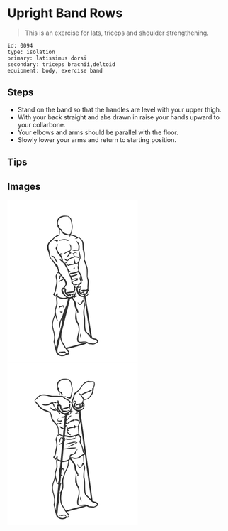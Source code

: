# Upright Band Rows
> This is an exercise for lats, triceps and shoulder strengthening.

``` 
id: 0094 
type: isolation 
primary: latissimus dorsi 
secondary: triceps brachii,deltoid 
equipment: body, exercise band 
``` 

## Steps

 - Stand on the band so that the handles are level with your upper thigh.
 - With your back straight and abs drawn in raise your hands upward to your collarbone.
 - Your elbows and arms should be parallel with the floor.
 - Slowly lower your arms and return to starting position.

## Tips


## Images

<svg width="221pt" height="275pt" viewBox="0 0 221 275" xmlns="http://www.w3.org/2000/svg"><g fill="#FFF"><path d="M0 0h221v275H0V0m85.87 31.89c-3.27 4.37-1.29 9.94-.86 14.85l2.78 3.17c-.11 3.18-.27 6.35-.63 9.51-6.13.71-9.34 6.51-14.16 9.56-4.94 3.98-7.74 11.54-4.47 17.4 2.16 3.82 1.43 8.55 3.69 12.33 1.76 2.95 4.55 5.13 6.22 8.15 2.23 3.12 3.67 6.77 6.27 9.63.4 1.62.8 3.24 1.22 4.86-1.37 2.15-2.98 4.18-4.04 6.51-.79 3.05.87 6.02 1.06 9.06.55 5.34-2.11 10.28-2.22 15.59.04 2.96-1.85 5.3-3.44 7.6 1.69 1.44 3.15 5.31 5.76 3.1-1.35 5.52 1.27 11.34-.98 16.69-1.87 4.84-1.76 10.09-2.44 15.16-1.61 4.87-3.52 9.71-4.2 14.82-.33 7.59 3.73 14.56 3.71 22.12-.05 2.77-.23 5.56-.98 8.25.43 1.45.95 2.88 1.26 4.37.17 5.06 2.2 9.81 3.54 14.63 3.48 5.46 12.23 6.85 17.31 2.9 1.16-.15 2.29-.4 3.4-.73 1.36-1.2.79-3.13.85-4.7-1.24-1.35-2.23-2.89-2.78-4.65 6.39-1.39 12.66-3.28 18.98-4.93 4.46-1.3 9.11-2.06 13.31-4.13-1.1-.68-2.31-1.09-3.55-1.39-10.37 3.2-20.9 5.9-31.44 8.5-1.94-3.78-4.28-7.33-6.31-11.04-3.55-8.54-.01-17.55 2.07-25.96 3.62-15.3 7.82-30.47 11.37-45.79.66-.2 1.97-.58 2.63-.77 1.34 2.2 2.96 4.25 4.07 6.6 1 2.72.33 5.81 1.55 8.48 1.64 3.51 3.05 7.13 5.01 10.49 2.25-3.45-.75-6.65-1.91-9.85-1.32-2.9-.44-6.33-1.92-9.18-1.38-2.54-3.01-4.94-4.64-7.33.61-.58 1.21-1.15 1.81-1.73-.05.65-.14 1.94-.18 2.59.65-.56 1.96-1.68 2.61-2.24.53-.06 1.59-.18 2.11-.23.07-.47.21-1.4.27-1.87-.74.27-2.23.8-2.97 1.06.79-2.28 1.32-4.69.78-7.08-1.2 2.16-1.65 4.96-3.88 6.38-3.04 2.53-7.57 2.72-10.95.77-3.8-2.65-5.79-7.08-6.86-11.45 1.21-.01 3.71-1.49 3.12.84-.59 4.58 2.37 9.8 7.36 10.04.09-.38.26-1.14.34-1.52.61 1.24 1.69 1.79 3.07 1.8-.08-.76-.25-2.28-.33-3.04 1.26.79 2.55 1.56 4.02 1.88 1.8-3.27 2.93-6.83 3.88-10.41l-1.71-.24c.76-1.04 1.56-2.05 2.36-3.06-.92-1.2-1.81-2.41-2.7-3.61 1.73-.17 3.56-.13 5.17-.9l.66-.38c1.59-.66.75 1.83.73 2.59-4.56 2.41-2.7 7.95-1.31 11.77 1.37 4.24 5.66 7.72 10.27 6.55.11 1.8.23 3.61.34 5.42-.49-.02-1.48-.07-1.97-.09-.68 2.39-1.3 4.91-2.99 6.83-2.14-.38-3.57-2.15-5.25-3.37 1.04 1.7 1.57 4.8 4.09 4.67 3-.31 3.94-3.56 5.39-5.68.84 1.89 2.12 3.77 1.79 5.95-1.14 6.6-2.34 13.47-.79 20.1 1.63 8.32-.9 17.08 2.42 25.14 3.39 3.36 7.09 6.53 9.31 10.86 2.88 1.45 5.85 2.77 9.09 3.11.72.96 1.43 1.92 2.14 2.89-1.74.91-3.38 2.02-5.18 2.81-2.64.17-5.26-.47-7.91-.37-2.82-1.46-5.74-3.24-9.07-2.8-3.18-.19-7.08 1.45-9.68-1-.61-3.54.11-7.21.72-10.72 1.44-4.93 1.19-10.14.7-15.19-.32-3.58-3.39-6.2-3.7-9.79-.55-4.21-1.61-8.49-.64-12.73-.45-.81-.91-1.62-1.38-2.41-.77 4.44-1.39 8.96-1.19 13.48 1.27 5.14 5.35 9.25 5.59 14.73 1.63 7.93-4.04 15.42-1.93 23.31 4.61 4.95 11.85-.71 16.78 3.22 2.79 2.25 6.52 1.49 9.8 2.22 3.47-.94 7.47-2.15 9.18-5.65-1.16-1.38-2.21-2.88-3.62-4.02-2.37-.69-5.14-.57-6.98-2.49-.68-1.8-.97-3.71-1.34-5.58-3.47-20.83-6.18-41.8-9.86-62.59 1.88-1.45 4.14-2.75 4.87-5.17 1.1-2.31 2.38-5.66-.33-7.38.16-3.89.25-8 .93-11.93.49-3.56-1.6-6.71-2.25-10.09.25-5.93 1.02-12.06-.92-17.8-1.35-3.6-1.67-7.66-4.27-10.68.41-5.39 1.34-11.08-.65-16.27-1.5-3.59-.03-7.55-.87-11.29-.53-5.61-5.46-9.7-10.63-11.1-3.24-2.18-6.9-3.14-10.78-3.36.97-2.47 1.18-5.12 1.49-7.72 3.01-5.67.27-11.89-.63-17.69-.39-3.1-3.12-5.37-5.91-6.38-5.72-.93-12.88-.97-16.67 4.21m39.71 202.52c-.59-2.86-1.08-5.72-1.36-8.62-1.8 2.85-1.12 6.4 1.36 8.62z"/><path d="M89.49 31.34c3.61-2.96 8.43-2.92 12.84-2.78 1.55 1.45 3.3 2.76 4.4 4.61 2.54 7.85 3.28 16.49 0 24.26-.96.46-1.92.93-2.88 1.41-2.68-.82-5.38-1.66-7.94-2.82-2.28-1.14-3.11-3.72-4.06-5.89-1.66-1-3.37-1.95-4.79-3.28-.36-1.7.62-3.31.98-4.93l-2.49.68c-.37-4.04.2-8.87 3.94-11.26z"/><path d="M88.5 49.81c2.35 2.02 3.49 4.96 5.41 7.32 3.16 2.41 7.24 3.47 11.2 3.26l.32 3.28c.48-1.01.96-2.02 1.41-3.05 3.51.53 6.98 1.17 9.88 3.37-.92 1-1.88 1.96-2.87 2.88 1.89-1.63 5.6.02 6.17-3.04 2.29 1.92 4.65 3.88 6.25 6.44 1.44 4.61.77 9.54 1.37 14.27 1.96 5.57 1.64 11.56 1.66 17.37 1.63 4.36 2.78 8.89 4.49 13.23 1.46 6.57-.18 13.47 1.61 20.01 1.35 4.26-.15 8.66.16 13 .44 1.83-1.08 3.09-1.93 4.5-3.57-.51-8.13-.98-10.42 2.48 2.44-.11 4.83-.62 7.25-.92-1.31.82-2.76 1.37-4.2 1.92-.4.52-1.2 1.57-1.6 2.1-.8-1.42-1.52-2.88-2.17-4.37 1.52-1.67 2.3-3.76 2.75-5.95l-2.52-1.95c.35 1.28.75 2.56 1.14 3.84-.59.19-1.77.58-2.36.77-1.4 3.3-.46 7.43 2.62 9.43 2.16.84 5.19.22 6.23 2.85-7.55 1.09-11.73-7.7-11.29-14.1 1.81.83 3.59 1.18 4.01-1.39-.72.07-2.17.2-2.9.27 1-2.78 3.22-4.66 5.51-6.38.81-3.63-2.77-7.16-1.23-10.87.84 2.38.55 5.15 1.81 7.36 2.28-.46.11-4.01.25-5.64-.23-5.33-4.83-9-5.33-14.26-.17-3.31.55-6.6.32-9.92-.33-3.88 2.68-7.11 2.48-10.96-.48-3.28-1.32-6.5-1.93-9.76-.22 0-.66-.01-.88-.01-.91 2.98.94 5.89 1.09 8.87.82 4.3-1.96 8-4.1 11.44-.7-.12-2.09-.35-2.79-.47-.29-2.19-1.02-4.26-1.81-6.31-.05 2.88-.1 5.99-2.17 8.25-2.72-.43-5.58-.52-7.87 1.29-1.13-.46-2.26-.92-3.39-1.36 1.01 1.3 2.25 3.69 4.3 2.7 3.11-1.75 7.18-.46 9.74-3.38 1.01.4 2.02.82 3.03 1.24.55-.59 1.66-1.77 2.22-2.36.07 1.38.23 4.15.31 5.53-.46.11-1.38.33-1.84.43.4.05 1.2.14 1.6.18-1.45 2.38.75 4.4.63 6.69-3.98 2.78-8.97 2.99-13.55 4.06-.51.51-1.02 1.01-1.53 1.52-.3-1.29-.63-2.58-.97-3.85 1.24.37 2.5.71 3.77 1.01-1.62-1.85-3.93-3.14-5.01-5.44-1.62-3.3-2.83-6.85-5.13-9.79 2 .6 2.6-.85 3.12-2.27-1.14.51-2.26 1.05-3.37 1.62-1.09-1.09-2.19-2.16-3.32-3.21-.83-3.47-.97-7.42-3.82-9.99 2.83-1.06 6.01-1.22 8.57-2.94 1.57-.95 3.18-2.25 5.14-1.84.4.36 1.2 1.1 1.6 1.47-2.04 2.51-4.14 4.98-6.11 7.55 1.53-.87 3.02-1.81 4.52-2.73 1.02-2.08 2.4-4 4.49-5.11-1.04-.54-2.76-1.04-2.47-2.59 2.63-2.07 1.74-5.42 1.86-8.31.15-1.87-1.16-3.33-2.59-4.31.82 3.75 3.03 7.43.78 11.13-4.21 1.01-7.92 3.11-11.19 5.92-1.83-.15-3.56-.64-5.18-1.47.22.72.65 2.15.87 2.87-3.1-2.64-5.66-6.12-6.45-10.17.03-2.85.9-5.61 1.18-8.43-2.18 1.99-1.66 5.5-3.9 7.38 2.06 3.8 2.77 8.37 5.98 11.48 2.53 2.35 4.06 5.43 4.97 8.72-1.55-.63-3.13-1.2-4.76-1.57 3.01 3.22 7.07 5.45 9.28 9.4 2.13 3.97 4.87 7.69 5.97 12.12 1.23 4.94 4.74 9.19 4.96 14.37 3.03-1.06 6.3-2.53 9.54-1.43-2.28 1.32-5.75 1.36-6.86 4.18 3.03-.88 5.95-2.1 8.88-3.28-.05-1.07-.09-2.13-.11-3.19-3.24.05-6.44.59-9.57 1.4-.55-1.36-1.14-2.7-1.74-4.03 3.28-.39 6.44-1.34 9.57-2.37.72-.92 1.46-1.82 2.22-2.7-3.84 1.9-8.13 2.46-12.23 3.56-.51-.5-1.53-1.5-2.03-2.01 4.81-1.23 9.76-2.06 14.42-3.85 1.17 1.77 2.45 3.48 3.53 5.32-.09 2.01-.88 3.94-1.38 5.89.87 1.8 1.66 3.64 2.34 5.52-.99.76-1.97 1.54-2.93 2.33-2.86.3-5.75.68-8.44 1.79-1.72-2.29-3.24-4.78-3.15-7.78-.89 1.56-2.2 3.37-1.2 5.23.66 1.39 2.38 1.74 3.14 3.04.69 2.18 1.09 4.43 1.65 6.64-.62 1.38-1.21 2.77-1.81 4.17-4.21.58-8.49.79-12.59 2.02.05-2.11.21-4.21.43-6.31-.65-.42-1.94-1.25-2.59-1.66 1.38-2.35 3.03-4.55 4.25-6.98-1.37-3.97-2.96-8.15-6.15-11.03-2.48-2.92-5.07-5.83-6.89-9.23-1.22-3.33-1.76-6.85-2.69-10.27-4.22-2.78-6.11-7.71-10.04-10.78-4.2-4.16-3.15-10.6-4.81-15.83-1.41-4.35-1.45-9.8 2.16-13.13 2.6-2.08 4.91-4.47 7.2-6.88 2.1-2.26 5.25-2.91 7.78-4.52 1.45-3.29.96-7.07.77-10.55m-.95 18.16l-.16 1.52c4.44-.77 9.08-2.38 13.46-.31 1.78.97 3.48-.14 4.7-1.44-1.91.21-3.82.1-5.63-.56-4.11-1.26-8.29.25-12.37.79m-9.18 1.2c2.5-.29 4.47.77 5.9 2.75.56-1.12 1.16-2.24 1.55-3.43-2.49-1.26-5.2-.81-7.45.68m38.4.21c.85 2.32 2.29 4.35 3.2 6.63.72 3.03.65 6.28-.61 9.16-3.56-.07-7.15.41-10.66-.38 1.45.74 2.86 1.57 4.41 2.09 2.35-.39 4.68-.86 7.08-.69 2.23-.51 1.92-3.4 2.11-5.18.6-4.54-1.98-8.99-5.53-11.63m-6.79 21.39c1.88 1.38 2.7 3.48 2.28 5.78-3.12.38-5.68 2.22-8.53 3.35-.72.86-1.43 1.72-2.14 2.59-1.82-.87-3.51-1.96-5.21-3.02.25 3.04 3.12 3.82 5.58 4.38 1.3-1.51 2.83-2.8 4.86-3.18.34-.36 1.03-1.08 1.38-1.43 1.82-.37 3.6-.96 5.2-1.94 2.74.15 5.46.59 8.09 1.42-1.23-3.17-4.84-2.82-7.61-2.94-.33-1.47-1.04-2.8-1.92-4.01.93-.73 1.86-1.46 2.79-2.2 1.14.48 2.3.93 3.47 1.35-.99-.89-1.86-2-3.12-2.49-1.8.65-2.95 2.68-5.12 2.34m-36.27 4.08c1.89 1.29 4.28 2.08 5.49 4.15 1.65 2.35 2.57 5.34 4.99 7.07l1.87-.44c-3.75-2.07-4.12-6.77-7.06-9.56-1.48-1.21-3.51-.99-5.29-1.22m28.55 18.96c.64.58.64.58 0 0m10.16 1.4c-.15.42-.45 1.25-.59 1.66 1.69 3.12 3.73-3.73.59-1.66z"/><path d="M84.69 124.17c.69.05 2.08.13 2.78.18.9 1.28 1.86 2.52 2.86 3.72l-1.55.28c-.5 1.89-1.01 3.79-1.34 5.72.42.13 1.25.38 1.67.51.15-2.2.62-4.37 1.55-6.38.95 2.32 2.68 4.15 4.42 5.89-3.22.78-6.3 2.48-8.51 4.97 3.3-.41 6.03-2.43 8.79-4.1 1.15 2.27 2.39 4.55 2.98 7.04.59 2.71-2.28 4.26-3.17 6.55-3.35.37-4.22 3.77-3.48 6.62 1.72 4.04 4.61 7.6 8.37 9.91-5.09 2.19-10.27.15-14.92-2.03-.53-1.6.92-5.03-1.26-5.31-.9 1.46-1.62 3.02-2.47 4.52-3.05-2.75.7-5.69.85-8.79.4-3.28 1.25-6.47 2.17-9.64.56-4.31.24-8.73-.84-12.94-.65-2.3.55-4.53 1.1-6.72zM137.15 153.95c2.26-.11 1.07 2.48.61 3.7-1.44 2.08-3.46 4.26-6.17 4.38 1.07-1.8 2.8-3.01 4.41-4.28.17-1.32.26-2.72 1.15-3.8zM129.07 156.09c1.91-.74 3.82-1.51 5.77-2.17-.85 1.36-.7 3.88-2.58 4.41-2.3.51-4.68.38-7.01.62.55-.52 1.64-1.57 2.18-2.09l2.07 1.63c-.11-.6-.32-1.8-.43-2.4zM101.5 158.32c3.71-.15 7.37-.7 11-1.48-.41 1.1-.83 2.19-1.25 3.28-2.38-.57-4.98-.82-7.21.4-.9-.24-2.7-.71-3.6-.94l1.06-1.26zM130.44 164.67c2.55 21.38 6.31 42.6 9.44 63.9-2.28-2.92-6.52-4.48-7.22-8.44-1.72-7.18-.38-14.68-1.32-21.95-1.4-6.33-1.44-13.03.2-19.3.62-2.38-.89-4.55-1.29-6.82-.09-2.46.08-4.93.19-7.39z"/><path d="M84.02 164.63c2.97 1 5.7 2.75 8.81 3.28 3.42.2 6.76-.71 10.07-1.45-1.51 5.27-1.98 10.93-4.74 15.77-2.26 5.08-3.81 10.44-5.54 15.71-2.11 3.97-4.34 8.03-4.82 12.58-.15 2.11-.62 4.51 1.03 6.19 1.12-5.29.5-11.17 4.12-15.65.38 5.04-.93 9.92-2.33 14.7-2.46 8.22-3.21 17.01-7.26 24.69.3 2.89-.08 5.79-.88 8.61-.82-2.68-1.83-5.31-2.43-8.04 0-2.71.96-5.34.89-8.06-.23-6-2.29-11.69-3.6-17.5-1.4-6.57 1.08-13.12 3.7-19.04 1.63 2.73 1.43 6.78 4.4 8.54-1.53-5.23-3.07-10.49-3.78-15.9.13-4.51 2.32-8.55 3.25-12.88.11-3.87-.67-7.7-.89-11.55m3.52 15.23c-.2 1.81-.4 3.61-.54 5.43.71-1.16 1.4-2.33 2.09-3.5 1.81-.41 3.61-.89 5.39-1.46.2.62.59 1.87.79 2.49.33-.04.99-.12 1.32-.17-.68-1.51-1.35-3.02-2.01-4.54-2.16 1.23-4.56 1.78-7.04 1.75m1.32 9.43c.7 2.25 3.9 2.45 4.66.1-1.55-.08-3.1-.12-4.66-.1zM84.81 253.01c1.35-6.95 3.77-13.67 4.7-20.7 0 6.79 4.68 11.93 7.55 17.68 2.18 3.1 5.11 5.66 6.81 9.12-1.23.42-2.47.81-3.72 1.18-.85-1.23-1.31-2.82-2.56-3.71-3.21.08-6.42.63-9.65.48-.33.43-.98 1.31-1.31 1.74 1.02-.19 2.04-.4 3.06-.62.55.23 1.64.68 2.19.91 2.5-.39 5.61-2.01 7.02 1.15-3.57 3.16-9.28 2.79-12.6-.53-1.89-1.66-1.68-4.44-1.49-6.7z"/></g><g fill="#333"><path d="M85.87 31.89c3.79-5.18 10.95-5.14 16.67-4.21 2.79 1.01 5.52 3.28 5.91 6.38.9 5.8 3.64 12.02.63 17.69-.31 2.6-.52 5.25-1.49 7.72 3.88.22 7.54 1.18 10.78 3.36 5.17 1.4 10.1 5.49 10.63 11.1.84 3.74-.63 7.7.87 11.29 1.99 5.19 1.06 10.88.65 16.27 2.6 3.02 2.92 7.08 4.27 10.68 1.94 5.74 1.17 11.87.92 17.8.65 3.38 2.74 6.53 2.25 10.09-.68 3.93-.77 8.04-.93 11.93 2.71 1.72 1.43 5.07.33 7.38-.73 2.42-2.99 3.72-4.87 5.17 3.68 20.79 6.39 41.76 9.86 62.59.37 1.87.66 3.78 1.34 5.58 1.84 1.92 4.61 1.8 6.98 2.49 1.41 1.14 2.46 2.64 3.62 4.02-1.71 3.5-5.71 4.71-9.18 5.65-3.28-.73-7.01.03-9.8-2.22-4.93-3.93-12.17 1.73-16.78-3.22-2.11-7.89 3.56-15.38 1.93-23.31-.24-5.48-4.32-9.59-5.59-14.73-.2-4.52.42-9.04 1.19-13.48.47.79.93 1.6 1.38 2.41-.97 4.24.09 8.52.64 12.73.31 3.59 3.38 6.21 3.7 9.79.49 5.05.74 10.26-.7 15.19-.61 3.51-1.33 7.18-.72 10.72 2.6 2.45 6.5.81 9.68 1 3.33-.44 6.25 1.34 9.07 2.8 2.65-.1 5.27.54 7.91.37 1.8-.79 3.44-1.9 5.18-2.81-.71-.97-1.42-1.93-2.14-2.89-3.24-.34-6.21-1.66-9.09-3.11-2.22-4.33-5.92-7.5-9.31-10.86-3.32-8.06-.79-16.82-2.42-25.14-1.55-6.63-.35-13.5.79-20.1.33-2.18-.95-4.06-1.79-5.95-1.45 2.12-2.39 5.37-5.39 5.68-2.52.13-3.05-2.97-4.09-4.67 1.68 1.22 3.11 2.99 5.25 3.37 1.69-1.92 2.31-4.44 2.99-6.83.49.02 1.48.07 1.97.09-.11-1.81-.23-3.62-.34-5.42-4.61 1.17-8.9-2.31-10.27-6.55-1.39-3.82-3.25-9.36 1.31-11.77.02-.76.86-3.25-.73-2.59l-.66.38c-1.61.77-3.44.73-5.17.9.89 1.2 1.78 2.41 2.7 3.61-.8 1.01-1.6 2.02-2.36 3.06l1.71.24c-.95 3.58-2.08 7.14-3.88 10.41-1.47-.32-2.76-1.09-4.02-1.88.08.76.25 2.28.33 3.04-1.38-.01-2.46-.56-3.07-1.8-.08.38-.25 1.14-.34 1.52-4.99-.24-7.95-5.46-7.36-10.04.59-2.33-1.91-.85-3.12-.84 1.07 4.37 3.06 8.8 6.86 11.45 3.38 1.95 7.91 1.76 10.95-.77 2.23-1.42 2.68-4.22 3.88-6.38.54 2.39.01 4.8-.78 7.08.74-.26 2.23-.79 2.97-1.06-.06.47-.2 1.4-.27 1.87-.52.05-1.58.17-2.11.23-.65.56-1.96 1.68-2.61 2.24.04-.65.13-1.94.18-2.59-.6.58-1.2 1.15-1.81 1.73 1.63 2.39 3.26 4.79 4.64 7.33 1.48 2.85.6 6.28 1.92 9.18 1.16 3.2 4.16 6.4 1.91 9.85-1.96-3.36-3.37-6.98-5.01-10.49-1.22-2.67-.55-5.76-1.55-8.48-1.11-2.35-2.73-4.4-4.07-6.6-.66.19-1.97.57-2.63.77-3.55 15.32-7.75 30.49-11.37 45.79-2.08 8.41-5.62 17.42-2.07 25.96 2.03 3.71 4.37 7.26 6.31 11.04 10.54-2.6 21.07-5.3 31.44-8.5 1.24.3 2.45.71 3.55 1.39-4.2 2.07-8.85 2.83-13.31 4.13-6.32 1.65-12.59 3.54-18.98 4.93.55 1.76 1.54 3.3 2.78 4.65-.06 1.57.51 3.5-.85 4.7-1.11.33-2.24.58-3.4.73-5.08 3.95-13.83 2.56-17.31-2.9-1.34-4.82-3.37-9.57-3.54-14.63-.31-1.49-.83-2.92-1.26-4.37.75-2.69.93-5.48.98-8.25.02-7.56-4.04-14.53-3.71-22.12.68-5.11 2.59-9.95 4.2-14.82.68-5.07.57-10.32 2.44-15.16 2.25-5.35-.37-11.17.98-16.69-2.61 2.21-4.07-1.66-5.76-3.1 1.59-2.3 3.48-4.64 3.44-7.6.11-5.31 2.77-10.25 2.22-15.59-.19-3.04-1.85-6.01-1.06-9.06 1.06-2.33 2.67-4.36 4.04-6.51-.42-1.62-.82-3.24-1.22-4.86-2.6-2.86-4.04-6.51-6.27-9.63-1.67-3.02-4.46-5.2-6.22-8.15-2.26-3.78-1.53-8.51-3.69-12.33-3.27-5.86-.47-13.42 4.47-17.4 4.82-3.05 8.03-8.85 14.16-9.56.36-3.16.52-6.33.63-9.51l-2.78-3.17c-.43-4.91-2.41-10.48.86-14.85m3.62-.55c-3.74 2.39-4.31 7.22-3.94 11.26l2.49-.68c-.36 1.62-1.34 3.23-.98 4.93 1.42 1.33 3.13 2.28 4.79 3.28.95 2.17 1.78 4.75 4.06 5.89 2.56 1.16 5.26 2 7.94 2.82.96-.48 1.92-.95 2.88-1.41 3.28-7.77 2.54-16.41 0-24.26-1.1-1.85-2.85-3.16-4.4-4.61-4.41-.14-9.23-.18-12.84 2.78m-.99 18.47c.19 3.48.68 7.26-.77 10.55-2.53 1.61-5.68 2.26-7.78 4.52-2.29 2.41-4.6 4.8-7.2 6.88-3.61 3.33-3.57 8.78-2.16 13.13 1.66 5.23.61 11.67 4.81 15.83 3.93 3.07 5.82 8 10.04 10.78.93 3.42 1.47 6.94 2.69 10.27 1.82 3.4 4.41 6.31 6.89 9.23 3.19 2.88 4.78 7.06 6.15 11.03-1.22 2.43-2.87 4.63-4.25 6.98.65.41 1.94 1.24 2.59 1.66-.22 2.1-.38 4.2-.43 6.31 4.1-1.23 8.38-1.44 12.59-2.02.6-1.4 1.19-2.79 1.81-4.17-.56-2.21-.96-4.46-1.65-6.64-.76-1.3-2.48-1.65-3.14-3.04-1-1.86.31-3.67 1.2-5.23-.09 3 1.43 5.49 3.15 7.78 2.69-1.11 5.58-1.49 8.44-1.79.96-.79 1.94-1.57 2.93-2.33a58.16 58.16 0 0 0-2.34-5.52c.5-1.95 1.29-3.88 1.38-5.89-1.08-1.84-2.36-3.55-3.53-5.32-4.66 1.79-9.61 2.62-14.42 3.85.5.51 1.52 1.51 2.03 2.01 4.1-1.1 8.39-1.66 12.23-3.56-.76.88-1.5 1.78-2.22 2.7-3.13 1.03-6.29 1.98-9.57 2.37.6 1.33 1.19 2.67 1.74 4.03 3.13-.81 6.33-1.35 9.57-1.4.02 1.06.06 2.12.11 3.19-2.93 1.18-5.85 2.4-8.88 3.28 1.11-2.82 4.58-2.86 6.86-4.18-3.24-1.1-6.51.37-9.54 1.43-.22-5.18-3.73-9.43-4.96-14.37-1.1-4.43-3.84-8.15-5.97-12.12-2.21-3.95-6.27-6.18-9.28-9.4 1.63.37 3.21.94 4.76 1.57-.91-3.29-2.44-6.37-4.97-8.72-3.21-3.11-3.92-7.68-5.98-11.48 2.24-1.88 1.72-5.39 3.9-7.38-.28 2.82-1.15 5.58-1.18 8.43.79 4.05 3.35 7.53 6.45 10.17-.22-.72-.65-2.15-.87-2.87 1.62.83 3.35 1.32 5.18 1.47 3.27-2.81 6.98-4.91 11.19-5.92 2.25-3.7.04-7.38-.78-11.13 1.43.98 2.74 2.44 2.59 4.31-.12 2.89.77 6.24-1.86 8.31-.29 1.55 1.43 2.05 2.47 2.59-2.09 1.11-3.47 3.03-4.49 5.11-1.5.92-2.99 1.86-4.52 2.73 1.97-2.57 4.07-5.04 6.11-7.55-.4-.37-1.2-1.11-1.6-1.47-1.96-.41-3.57.89-5.14 1.84-2.56 1.72-5.74 1.88-8.57 2.94 2.85 2.57 2.99 6.52 3.82 9.99 1.13 1.05 2.23 2.12 3.32 3.21 1.11-.57 2.23-1.11 3.37-1.62-.52 1.42-1.12 2.87-3.12 2.27 2.3 2.94 3.51 6.49 5.13 9.79 1.08 2.3 3.39 3.59 5.01 5.44-1.27-.3-2.53-.64-3.77-1.01.34 1.27.67 2.56.97 3.85.51-.51 1.02-1.01 1.53-1.52 4.58-1.07 9.57-1.28 13.55-4.06.12-2.29-2.08-4.31-.63-6.69-.4-.04-1.2-.13-1.6-.18.46-.1 1.38-.32 1.84-.43-.08-1.38-.24-4.15-.31-5.53-.56.59-1.67 1.77-2.22 2.36-1.01-.42-2.02-.84-3.03-1.24-2.56 2.92-6.63 1.63-9.74 3.38-2.05.99-3.29-1.4-4.3-2.7 1.13.44 2.26.9 3.39 1.36 2.29-1.81 5.15-1.72 7.87-1.29 2.07-2.26 2.12-5.37 2.17-8.25.79 2.05 1.52 4.12 1.81 6.31.7.12 2.09.35 2.79.47 2.14-3.44 4.92-7.14 4.1-11.44-.15-2.98-2-5.89-1.09-8.87.22 0 .66.01.88.01.61 3.26 1.45 6.48 1.93 9.76.2 3.85-2.81 7.08-2.48 10.96.23 3.32-.49 6.61-.32 9.92.5 5.26 5.1 8.93 5.33 14.26-.14 1.63 2.03 5.18-.25 5.64-1.26-2.21-.97-4.98-1.81-7.36-1.54 3.71 2.04 7.24 1.23 10.87-2.29 1.72-4.51 3.6-5.51 6.38.73-.07 2.18-.2 2.9-.27-.42 2.57-2.2 2.22-4.01 1.39-.44 6.4 3.74 15.19 11.29 14.1-1.04-2.63-4.07-2.01-6.23-2.85-3.08-2-4.02-6.13-2.62-9.43.59-.19 1.77-.58 2.36-.77-.39-1.28-.79-2.56-1.14-3.84l2.52 1.95c-.45 2.19-1.23 4.28-2.75 5.95.65 1.49 1.37 2.95 2.17 4.37.4-.53 1.2-1.58 1.6-2.1 1.44-.55 2.89-1.1 4.2-1.92-2.42.3-4.81.81-7.25.92 2.29-3.46 6.85-2.99 10.42-2.48.85-1.41 2.37-2.67 1.93-4.5-.31-4.34 1.19-8.74-.16-13-1.79-6.54-.15-13.44-1.61-20.01-1.71-4.34-2.86-8.87-4.49-13.23-.02-5.81.3-11.8-1.66-17.37-.6-4.73.07-9.66-1.37-14.27-1.6-2.56-3.96-4.52-6.25-6.44-.57 3.06-4.28 1.41-6.17 3.04.99-.92 1.95-1.88 2.87-2.88-2.9-2.2-6.37-2.84-9.88-3.37-.45 1.03-.93 2.04-1.41 3.05l-.32-3.28c-3.96.21-8.04-.85-11.2-3.26-1.92-2.36-3.06-5.3-5.41-7.32m-3.81 74.36c-.55 2.19-1.75 4.42-1.1 6.72 1.08 4.21 1.4 8.63.84 12.94-.92 3.17-1.77 6.36-2.17 9.64-.15 3.1-3.9 6.04-.85 8.79.85-1.5 1.57-3.06 2.47-4.52 2.18.28.73 3.71 1.26 5.31 4.65 2.18 9.83 4.22 14.92 2.03-3.76-2.31-6.65-5.87-8.37-9.91-.74-2.85.13-6.25 3.48-6.62.89-2.29 3.76-3.84 3.17-6.55-.59-2.49-1.83-4.77-2.98-7.04-2.76 1.67-5.49 3.69-8.79 4.1 2.21-2.49 5.29-4.19 8.51-4.97-1.74-1.74-3.47-3.57-4.42-5.89-.93 2.01-1.4 4.18-1.55 6.38-.42-.13-1.25-.38-1.67-.51.33-1.93.84-3.83 1.34-5.72l1.55-.28c-1-1.2-1.96-2.44-2.86-3.72-.7-.05-2.09-.13-2.78-.18m52.46 29.78c-.89 1.08-.98 2.48-1.15 3.8-1.61 1.27-3.34 2.48-4.41 4.28 2.71-.12 4.73-2.3 6.17-4.38.46-1.22 1.65-3.81-.61-3.7m-8.08 2.14c.11.6.32 1.8.43 2.4l-2.07-1.63c-.54.52-1.63 1.57-2.18 2.09 2.33-.24 4.71-.11 7.01-.62 1.88-.53 1.73-3.05 2.58-4.41-1.95.66-3.86 1.43-5.77 2.17m-27.57 2.23a744 744 0 0 1-1.06 1.26c.9.23 2.7.7 3.6.94 2.23-1.22 4.83-.97 7.21-.4.42-1.09.84-2.18 1.25-3.28-3.63.78-7.29 1.33-11 1.48m28.94 6.35c-.11 2.46-.28 4.93-.19 7.39.4 2.27 1.91 4.44 1.29 6.82-1.64 6.27-1.6 12.97-.2 19.3.94 7.27-.4 14.77 1.32 21.95.7 3.96 4.94 5.52 7.22 8.44-3.13-21.3-6.89-42.52-9.44-63.9m-46.42-.04c.22 3.85 1 7.68.89 11.55-.93 4.33-3.12 8.37-3.25 12.88.71 5.41 2.25 10.67 3.78 15.9-2.97-1.76-2.77-5.81-4.4-8.54-2.62 5.92-5.1 12.47-3.7 19.04 1.31 5.81 3.37 11.5 3.6 17.5.07 2.72-.89 5.35-.89 8.06.6 2.73 1.61 5.36 2.43 8.04.8-2.82 1.18-5.72.88-8.61 4.05-7.68 4.8-16.47 7.26-24.69 1.4-4.78 2.71-9.66 2.33-14.7-3.62 4.48-3 10.36-4.12 15.65-1.65-1.68-1.18-4.08-1.03-6.19.48-4.55 2.71-8.61 4.82-12.58 1.73-5.27 3.28-10.63 5.54-15.71 2.76-4.84 3.23-10.5 4.74-15.77-3.31.74-6.65 1.65-10.07 1.45-3.11-.53-5.84-2.28-8.81-3.28m.79 88.38c-.19 2.26-.4 5.04 1.49 6.7 3.32 3.32 9.03 3.69 12.6.53-1.41-3.16-4.52-1.54-7.02-1.15-.55-.23-1.64-.68-2.19-.91-1.02.22-2.04.43-3.06.62.33-.43.98-1.31 1.31-1.74 3.23.15 6.44-.4 9.65-.48 1.25.89 1.71 2.48 2.56 3.71 1.25-.37 2.49-.76 3.72-1.18-1.7-3.46-4.63-6.02-6.81-9.12-2.87-5.75-7.55-10.89-7.55-17.68-.93 7.03-3.35 13.75-4.7 20.7z"/><path d="M87.55 67.97c4.08-.54 8.26-2.05 12.37-.79 1.81.66 3.72.77 5.63.56-1.22 1.3-2.92 2.41-4.7 1.44-4.38-2.07-9.02-.46-13.46.31l.16-1.52zM78.37 69.17c2.25-1.49 4.96-1.94 7.45-.68-.39 1.19-.99 2.31-1.55 3.43-1.43-1.98-3.4-3.04-5.9-2.75zM116.77 69.38c3.55 2.64 6.13 7.09 5.53 11.63-.19 1.78.12 4.67-2.11 5.18-2.4-.17-4.73.3-7.08.69-1.55-.52-2.96-1.35-4.41-2.09 3.51.79 7.1.31 10.66.38 1.26-2.88 1.33-6.13.61-9.16-.91-2.28-2.35-4.31-3.2-6.63zM109.98 90.77c2.17.34 3.32-1.69 5.12-2.34 1.26.49 2.13 1.6 3.12 2.49-1.17-.42-2.33-.87-3.47-1.35-.93.74-1.86 1.47-2.79 2.2.88 1.21 1.59 2.54 1.92 4.01 2.77.12 6.38-.23 7.61 2.94-2.63-.83-5.35-1.27-8.09-1.42-1.6.98-3.38 1.57-5.2 1.94-.35.35-1.04 1.07-1.38 1.43-2.03.38-3.56 1.67-4.86 3.18-2.46-.56-5.33-1.34-5.58-4.38 1.7 1.06 3.39 2.15 5.21 3.02.71-.87 1.42-1.73 2.14-2.59 2.85-1.13 5.41-2.97 8.53-3.35.42-2.3-.4-4.4-2.28-5.78zM73.71 94.85c1.78.23 3.81.01 5.29 1.22 2.94 2.79 3.31 7.49 7.06 9.56l-1.87.44c-2.42-1.73-3.34-4.72-4.99-7.07-1.21-2.07-3.6-2.86-5.49-4.15zM102.26 113.81c.64.58.64.58 0 0zM112.42 115.21c3.14-2.07 1.1 4.78-.59 1.66.14-.41.44-1.24.59-1.66zM87.54 179.86c2.48.03 4.88-.52 7.04-1.75.66 1.52 1.33 3.03 2.01 4.54-.33.05-.99.13-1.32.17-.2-.62-.59-1.87-.79-2.49-1.78.57-3.58 1.05-5.39 1.46-.69 1.17-1.38 2.34-2.09 3.5.14-1.82.34-3.62.54-5.43zM88.86 189.29c1.56-.02 3.11.02 4.66.1-.76 2.35-3.96 2.15-4.66-.1zM125.58 234.41c-2.48-2.22-3.16-5.77-1.36-8.62.28 2.9.77 5.76 1.36 8.62z"/></g></svg>
<svg width="221pt" height="275pt" viewBox="0 0 221 275" xmlns="http://www.w3.org/2000/svg"><g fill="#FFF"><path d="M0 0h221v275H0V0m84.06 38c.36 4.17.13 8.96 3.65 11.92-.04 2.06-.23 4.2.72 6.11.24-2.08.26-4.16.08-6.25 1.7 1.61 2.92 3.61 4.26 5.51.27-.11.8-.35 1.07-.46-.32-1.68-1.36-3.13-1.99-4.7-1.64-1-3.44-1.85-4.75-3.28-.74-1.65.65-3.28.97-4.88-.63.17-1.91.52-2.55.7-.38-4.09.19-8.96 3.98-11.36 3.59-2.99 8.43-2.93 12.83-2.78 2.01 1.91 4.68 3.66 5.04 6.66.68 4.26 2.34 8.51 1.54 12.88-.51 3.16-.99 6.35-2.14 9.36-.71.36-2.13 1.09-2.85 1.45-2.29-.67-4.55-1.45-6.77-2.33l-.12.83c2.88.84 5.15 3.28 8.32 3.11l-.35 2.05c.9-.82 1.79-1.65 2.68-2.47 1.28-4.64 2.25-9.38 2.74-14.17.3-3.06-1-5.93-1.49-8.89-.49-2.3-.43-5.01-2.38-6.66-3.08-3.72-8.33-3.14-12.63-2.9-5.28.41-10.23 5.04-9.86 10.55m38.91 5.08c-2.17 3.47-5.82 5.43-8.88 7.97-2.24 1.78-1.71 4.91-2.68 7.32-1.14 2.84-2.24 5.7-3.04 8.66-3.13-4.77-9.65-4.89-12.77-9.59l-.66-.43c-2.68-1.83-5.85-.43-8.8-.83-4.39-.49-8.89.49-13.2-.69-4.5-1.13-9.18-2.54-13.85-1.69-5.24.4-8.37 5.07-12.04 8.21-3.02 3.57 2.18 6.54 3.66 9.48 4.32 7.53 12.8 10.76 20.66 13.16 2.71 3.33 2.2 8.11 3.91 11.96 3.19 5.43 9.11 9.1 10.41 15.59.15 2.74-.07 5.49.4 8.21-1.2 3.66-5.27 6.53-4.25 10.69.97 3.9 1.72 7.99.66 11.97-1.03 3.54-1.57 7.18-1.93 10.84.04 2.56-2.66 3.91-3 6.32 1.05 1.47 2.29 2.77 3.48 4.12l2.18-1.78c-1.72 5.73 1.25 11.83-1.15 17.4-1.77 4.65-1.79 9.68-2.32 14.57-1.56 5.44-4.03 10.76-4.36 16.49.19 6.83 3.39 13.15 3.77 19.96.03 3.11-.17 6.24-.98 9.25.53 1.94 1.42 3.82 1.4 5.87-.12 3.49 2.07 6.48 2.52 9.88.68 8.09 12.56 10.88 18.08 6.05 1.18-.09 2.34-.31 3.47-.65 1.38-1.18.75-3.14.81-4.71-1.34-1.54-2.41-3.29-3.43-5.05 11.05-3.14 22.32-5.58 33.21-9.22 3.53 2.13 7.71 2.1 11.66 2.32 3.14-1.22 6.85-2.14 8.32-5.52-1.13-1.36-2.16-2.82-3.52-3.96-2.12-.58-4.35-.79-6.33-1.8-6.32-46.52-12.71-93.03-19.06-139.55-.74-4.24-1.18-8.53-1.22-12.84 2.18-1.17 5.18-2 5.76-4.78.68-3.01 2.07-7.24-1.58-8.86.08-.85.25-2.55.34-3.4 2.62-.87 5.34-1.48 7.92-2.49 3.41-1.91 5.72-5.23 7.58-8.57 2.28-4.14 1.59-9.13 3.37-13.44 1.04-2.57.85-5.89-1.3-7.84-3.12.04-6.21-.3-9.3-.67-6.55.89-10.53 7.01-13.92 12.07z"/><path d="M136.06 33.18c3.36.06 6.74.42 10.09-.15 1.27 3.92.02 8.33-2.9 11.2.71.39 1.42.78 2.14 1.16l-2.02-.52c1.61 5.89-2.7 11.02-6.62 14.84-1.67 1.96-4.32 2.14-6.63 2.81-.48-3.05-3.37-4.74-4.51-7.5 5.65-3.13 11.99-4.78 17.68-7.89-.34-.58-.69-1.16-1.03-1.73-5.34 3.68-12.49 4.16-17.25 8.72-1.09-1.44-2.5-2.41-4.37-2.41.76.85 1.52 1.7 2.29 2.55.65 1.25 1.52 2.35 2.58 3.29.94 1.74 2.31 3.35 2.73 5.33-.73 2.07-1.78 4.01-2.67 6.02-3.79.23-8.12.41-10.45 3.99 2.32-.41 4.56-1.13 6.81-1.79.11 1.12.32 3.36.43 4.48-3.14.73-6.97.19-7.71-3.53.77-2.18 1.36-4.41 1.34-6.74-.56-.4-1.67-1.18-2.22-1.58.01.49.01 1.46.02 1.94-.83.01-2.5.02-3.34.02 1.68-3.68 3.16-7.43 3.48-11.5 4.07-3.98 8.52-7.73 11.56-12.63 2.63-3.62 5.82-7.74 10.57-8.38zM46.96 64.03c3.72-2.75 6.15-7.74 11.13-8.34 5.36-.97 10.66.99 15.85 2.08 5.7.79 11.44.03 17.14-.26 2.35.4 4.04 2.35 5.91 3.69 1.82 1.65 4.29 2.18 6.41 3.32.92 1.24.84 2.88 1.18 4.33 1.2-.57 2.31-1.42 3.66-1.56.2 4.5 2 9 5.18 12.2 2.42 1.71 5.14 2.92 7.75 4.33-.2.51-.58 1.54-.77 2.05.44 4.09 1.78 8.03 2.01 12.14-.29 3.43-2.16 6.43-3.28 9.62-1.87-.14-3.77-.36-5-1.94-.33-.09-1-.28-1.33-.37-.28 1.16-.65 2.29-1.1 3.39-2.77.16-5.74-.42-8.05 1.54-1.25-.42-2.5-.84-3.76-1.21.8.85 1.49 1.86 2.52 2.47 1.62.82 3.11-.58 4.66-.91 1.91-.32 3.83-.48 5.72-.89l.92 1.08c1.55-1.64 3.83-2.08 5.81-2.99-.22 4.07.8 8.09.66 12.13-3.2 2.36-7.32 2.67-11.06 3.62-3.92 1.09-7.82-.53-11.69-1.05.33-4.69.93-9.35 1.3-14.03l2.1-2.64c-.6-.15-1.8-.46-2.4-.61.4-2.37 2.39-1.55 3.9-2.04 1.34-1.14 2.8-2.09 4.52-2.55l1.36-1.64c1.73-.17 3.46-.34 5.2-.49l-.25-1.25c2.8.13 5.59.49 8.22 1.5-1.21-3.43-5.34-3.12-8.15-2.19-.82-.33-1.63-.68-2.45-1.02.05.32.14.96.19 1.28-2.94-.28-4.58 2.43-7.22 3.08-.71.86-1.41 1.73-2.1 2.61-2.98-.21-2.66-4.27-.69-5.52 1.03-.62 2.05-1.25 3.09-1.85.89-2.43 2.73-4.18 4.8-5.63-2.08-.38-3.83.26-4.46 2.42-1.29 1.13-2.19 4.74-4.19 2.91-.29-1.86.31-3.7.53-5.53 1.85-.61 3.82-.99 5.54-1.96 1.21-1.26 1.68-3.01 2.48-4.53.91-.38 1.82-.78 2.72-1.19-.81.04-2.44.11-3.26.15.25-2.4.33-4.83-.23-7.19-.68 2.34-1.34 4.68-2.01 7.01-.4-.51-.78-1.03-1.17-1.55 1.76-2.89 1.6-6.31 1.82-9.55-.44-.01-1.32-.04-1.76-.06-.3 1.43-.63 2.85-.97 4.27-4.15.81-8.22 1.94-12.17 3.46-.24-1.98-.38-3.96-.54-5.94-1.32-.81-2.65-1.66-3.7-2.83-.84-1.99.34-5.16-2.37-5.88-.11 1.02-.33 3.06-.45 4.09-2.45-.84-5.07-2.14-7.71-1.45-3.09 1.14-5.8 3.17-9.01 4.01-3.29 1.36-6.79-.13-10.19.33 5.26 3.43 12.39 2.57 17.21-1.27.45.25 1.36.75 1.82 1 1.33 3.69 4.05 6.55 6.27 9.69-3.88-.49-7.34-2.16-10.49-4.38.94 4.68 7.2 6.83 11.22 5.05 2.04 2.29 3.24 5.84 6.45 6.71-1.26-3.19-3.77-5.61-5.46-8.54 1.76 1.72 3.23 3.72 5.06 5.37 2.34 2.23 5.57 3.05 8.23 4.81-1.36 2.09-3.8 2.1-6.01 2.31-.15.42-.46 1.25-.62 1.66 1.93-.08 3.86-.26 5.78-.47-1 4.64-.46 9.53-2 14.05.09 1.44.16 2.88.22 4.32-2.19-1.05-4.21-2.4-6.26-3.67-.57 3.61 3.48 4.52 6.08 5.35-.45 3.45-.78 6.91-1.09 10.38-2.32-1-5.27-1.44-6.79-3.61-.48-4.99-.15-10.25-3.03-14.65 2.51-.98 5.27-.7 7.91-.89l-2.22-2.19c-1.93 1.25-4.06 1.65-5.96-.11l.36 2.79c-3.23-1.82-4.09-5.79-7.14-7.76-1.08-1.74-1.29-3.71-1.06-5.7l-.91.12c-.47-2.58-1.34-5.06-2.47-7.42-6.38-3.62-14.69-4.64-19.2-10.98-1.56-3.36-5.05-5.15-6.69-8.44m67.18 22.42c2.14-.22 4.28-.63 6.24-1.57-2.33-1.26-4.42.23-6.24 1.57m-29.31 8.48c-.05 1.12-.12 2.24-.2 3.36 2.58 1.7 5.56 1.5 8.34.46-.27-.4-.82-1.19-1.1-1.58-2.19.83-4.52.81-6.8.32.54-1.63 1.91-2.64 3.07-3.79-1.12.38-2.21.8-3.31 1.23m16.18 17.77c-.67 1.37 1.24 3.31 2.6 2.84.49-1.34-1.1-3.76-2.6-2.84m-.26 2.9c.25 3.53 3.25 7.34 7.1 6.91-2.55-2.11-4.86-4.47-7.1-6.91z"/><path d="M114.24 66.17c.3.2.88.61 1.17.81-.99.97-1.99 1.95-2.81 3.08-.46 3.09 1.61 6.1 4.22 7.54 3.96.82 8.13.09 11.13-2.76l-.94-.57c.8-.25 2.41-.73 3.21-.97-1.58 3.18-4.37 6.46-8.2 6.56-6.85.68-10.99-6.69-11.78-12.6 1.56.5 2.94.2 4-1.09zM76.91 67.51c1.94.34 3.88.72 5.8 1.15l-.2-1.11c1.55.48 3.74.64 3.5 3.07-.58.31-1.72.93-2.3 1.24.01 2.32-.08 4.69.82 6.89-2.01-.71-3.38-2.29-4.72-3.83-.35-2.68-.75-5.5-2.9-7.41z"/><path d="M123.67 71.26c1.04-.33 2.09-.65 3.13-.97-.48 1.78-1.27 3.45-2.31 4.97-.29-1.33-.56-2.67-.82-4zM128.5 72.09c-.28-2.93 2.98-1.36 1.25.51-.31-.13-.94-.38-1.25-.51zM85.56 73.86c1.22-.14 2.45-.26 3.68-.35-.18 3.09.38 6.39 3.1 8.28 3 2.89 7.42 1.26 10.65-.32.52.51 1.05 1.02 1.57 1.53-3.09 1.53-6.79 2.99-10.19 1.51-4.34-2.04-7.07-6.32-8.81-10.65z"/><path d="M93.99 79.38c3.68-.61 7.23-1.8 10.66-3.25-.09.99-.28 2.99-.37 3.98-1.11.49-2.2 1-3.29 1.54-2.31-.39-4.62-.75-6.94-1.01-.02-.32-.04-.95-.06-1.26zM103.34 86.81c-.04-1.48 2.02-3.14 3.36-3.36.73 1.79-1.6 4.07-3.36 3.36zM121.95 121.21c-.99-6.85-2.02-14.34 1.63-20.64 2.46 17.19 4.97 34.4 6.99 51.64-.98-1.57-1.5-3.34-1.79-5.16-.87-4.89-3.6-9.2-4.75-14 .31-2.03 1.34-3.96 1.09-6.04.21-2.53-2.79-3.54-3.17-5.8zM86.49 121.19c2.71 1.66 5.95 2.59 8.17 4.97-1.5.05-3.01.12-4.51.2-1.37 2.18-2.11 4.68-2.79 7.14.59.42 1.17.85 1.76 1.27-.05-2.75.91-5.31 2.14-7.73 3.7.9 2.02 4.91 1.58 7.54-2.07 1.47-4.51 2.46-6.27 4.36 2.3-.14 4.29-1.31 6.26-2.37-.82 9.51-1.79 19-2.67 28.5-1.7-.67-3.4-1.35-5.1-1.99 0-1.88 0-3.76-.03-5.63-2.15.61-2.37 3.03-3.32 4.7l-2.03-2.48c3.05-4.03 2.57-9.24 4.17-13.8 1.73-5.47.44-11.28-.51-16.76.4-2.05.62-5.7 3.59-4.94l-.44-2.98z"/><path d="M115.3 124.88c1.48-.75 2.95-1.51 4.43-2.26 1.3 1.74 3.51 3.1 3.64 5.46-.02 2.06-.76 4.02-1.26 5.99 1.21 2.46 2.19 5.02 3.37 7.49 2.29 3.77.67 8.91 4.33 12.02-4.35 1.59-7.06 5.92-11.68 6.94-3.8 1.26-7.56-.8-11.34-1.09.57-3.51 4.34-3.92 7.14-4.64 1.84-1.31 2.17-3.85 3.01-5.82l1.46-1.66.24-2.11c-.27.06-.8.19-1.07.25l.28 1.7c-2.23 1.48-3.28 3.96-4.66 6.13-2.3.77-4.77 1.07-6.93 2.21-1.16 2.12-.7 4.81-1.26 7.16-3.36 2.51-7.56 3.36-11.67 3.55.38-6.58 1.32-13.11 1.68-19.69 6.03-.48 12.05-1.38 18.12-1.63 1.44-.12 2.75-.76 4.03-1.37-7.36-.74-14.81.92-22.09 2.08.87-5.14.42-10.56 2.82-15.35-.4-.07-1.19-.2-1.59-.27l3.12-.37c-1.29-1.37-3.35-2.6-2.24-4.77 3.03.02 5.89 1.31 8.92 1.33 3 .16 5.81-1.11 8.64-1.89.05.73.16 2.19.22 2.92-5.03.71-10.38 2.46-15.31.52.05.87.09 1.75.14 2.63 5.15 0 10.52.21 15.32-2.02.05-1.15.12-2.3.19-3.44M110 134c-3.81 1.17-8.59 1.16-11.31 4.44 6.2-1.24 12.22-3.7 18.58-3.89-4.49 3.38-10.81 3.89-14.47 8.48 5.46-2.44 11.18-4.57 16.07-8.13-2.88-.96-5.86-1.9-8.87-.9zM129.13 156.14c.73-.27 1.46-.54 2.2-.81 3.17 25.29 6.7 50.55 10.33 75.77-2.03-2.54-4.14-5.03-6.7-7.05-1.97-1.34-2.35-3.87-2.81-6.03-1.08-8.27.36-16.75-1.77-24.89.09-4.54-.44-9.18.99-13.58 1.05-3.34-1.64-6.27-1.48-9.56.12-4.63-.04-9.27-.76-13.85z"/><path d="M121.1 161.65c2.41-1.72 4.86-3.38 7.17-5.22.24 4.42.43 8.83.7 13.25l-1.99-.04c-.65 2.38-1.23 4.89-2.92 6.78-2.77-.04-4.31-2.77-4.99-5.11-.17.07-.5.19-.67.26 1.1 2.17 1.37 6.07 4.46 6.15 2.99-.32 3.92-3.55 5.31-5.69 2.83 3.51 1.76 7.94.81 11.9-.03 4.34-1.1 8.74.07 13.02 2.01 8.67-.81 17.86 2.64 26.3 1.28 1.43 2.79 2.64 4.14 4.01 2.69 2.58 4.46 6.14 7.79 8.04 1.93 1.22 4.25 1.48 6.45 1.87.73.98 1.45 1.96 2.16 2.96-1.77.92-3.44 2.05-5.27 2.86-2.63.22-5.24-.62-7.88-.41-2.57-1.25-5.08-3.09-8.09-2.83-3.5-.3-7.69 1.6-10.65-.94-.84-5.3.89-10.54 1.67-15.74.11-5.24.68-11.03-2.37-15.62-1.91-2.97-1.8-6.61-2.37-9.97-.62-3.24.67-6.82-1.14-9.79-.77 4.72-1.58 9.56-1.12 14.34 1.57 4.79 5.18 8.83 5.47 14.05 1.53 7.54-3.38 14.55-2.21 22.08-.14 1.68 1.67 2.24 2.86 2.89 3.23 1.21 6.72.2 10.07.3-10.86 2.31-21.57 5.31-32.22 8.47-2.16-3.53-4.21-7.14-6.29-10.72-2.71-8.3-1.84-17.61 1.51-25.59 1.48-5.02.08-10.29.54-15.41.77-4.77 2.82-9.18 4.09-13.81 1.74-3.17 4.01-6.14 4.52-9.82 1.19-3.62-.09-7.93 2.61-10.99 2.88 2.18 4.4 5.53 6.34 8.48 1.23 1.74 1.1 3.95 1.34 5.97.02 3.24 2.11 5.92 3.01 8.94.26 1.06 1.38 1.27 2.27 1.57l-.48.87.36 2.23 1.2-.11c1.19-3.32-1.44-6.06-2.46-9-1.26-2.64-.66-5.68-1.54-8.41-1.73-4.05-4.87-7.32-6.79-11.21l-2.21-1.33.67-1.43c3.81 3.48 8.88 2.55 13.43 1.6m4.5 72.66c-.68-2.79-1.18-5.6-1.36-8.47-1.78 2.77-1.13 6.36 1.36 8.47zM84.03 164.59c2.02.77 4.02 1.64 5.96 2.62-.38 2.9-.58 5.82-.83 8.73-.05 3.43-3.52 6.64-.97 9.93-1.05 5.59-.17 11.65-2.33 16.94-.28.03-.85.08-1.14.1-1.27-4.55-2.39-9.16-3.12-13.83.16-4.51 2.36-8.55 3.26-12.9.11-3.88-.65-7.72-.83-11.59z"/><path d="M92.91 168.17c3.47-.42 6.92-.97 10.32-1.81-.87 4.76-1.25 9.83-3.88 14.02-3.83 5.93-4.58 13.23-7.69 19.48 2.81 6.05 1.66 14.42-2.68 19.49l-.77-.1c1.77-5.69.74-12.05 4.04-17.26-1.14.73-2.25 1.51-3.01 2.66.72-4.35 1.37-8.71 1.54-13.12 1-.53 2-1.07 3-1.61-.67-.2-2-.6-2.66-.8.22-2.46.43-4.92.6-7.39.59-.42 1.78-1.26 2.37-1.68.66 1.14 1.25 2.38 2.34 3.19-.53-1.78-1.17-3.51-1.84-5.24-.65.35-1.95 1.06-2.6 1.41.42-3.73.74-7.48.92-11.24zM77.16 208.03c.78-4.03 2.11-7.95 3.87-11.65 1.76 2.79 1.39 7.26 4.84 8.72l.39.6c-1.17 12.46-2.33 24.93-3.65 37.38-.23 2.21-.2 4.43-.07 6.64-.78-2.9-1.81-5.74-2.5-8.67.14-3.74 1.42-7.46.56-11.22-.63-7.36-4.78-14.29-3.44-21.8zM87.88 221.38c.25-.15.76-.47 1.01-.62l.61.09c-.61 7.42-.82 15.63 3.54 22.05 1.8 2.62 2.94 5.65 4.91 8.16 2.37 2.38 4.28 5.16 5.94 8.08l-2.84 1.04c-2.16-.01-2.03-3.67-4.18-3.64-2.97.41-5.93.7-8.93.53-.33.42-.98 1.26-1.3 1.68 1.02-.18 2.05-.37 3.08-.57.55.22 1.66.65 2.21.87 2.5-.39 5.62-2 7.01 1.18-4.78 4.9-15.9 1.29-14.09-6.28 1.02-6.17.37-12.67 2.74-18.57-1.51-4.48.47-9.35.29-14z"/></g><g fill="#333"><path d="M84.06 38c-.37-5.51 4.58-10.14 9.86-10.55 4.3-.24 9.55-.82 12.63 2.9 1.95 1.65 1.89 4.36 2.38 6.66.49 2.96 1.79 5.83 1.49 8.89-.49 4.79-1.46 9.53-2.74 14.17-.89.82-1.78 1.65-2.68 2.47l.35-2.05c-3.17.17-5.44-2.27-8.32-3.11l.12-.83c2.22.88 4.48 1.66 6.77 2.33.72-.36 2.14-1.09 2.85-1.45 1.15-3.01 1.63-6.2 2.14-9.36.8-4.37-.86-8.62-1.54-12.88-.36-3-3.03-4.75-5.04-6.66-4.4-.15-9.24-.21-12.83 2.78-3.79 2.4-4.36 7.27-3.98 11.36.64-.18 1.92-.53 2.55-.7-.32 1.6-1.71 3.23-.97 4.88 1.31 1.43 3.11 2.28 4.75 3.28.63 1.57 1.67 3.02 1.99 4.7-.27.11-.8.35-1.07.46-1.34-1.9-2.56-3.9-4.26-5.51.18 2.09.16 4.17-.08 6.25-.95-1.91-.76-4.05-.72-6.11-3.52-2.96-3.29-7.75-3.65-11.92z"/><path d="M122.97 43.08c3.39-5.06 7.37-11.18 13.92-12.07 3.09.37 6.18.71 9.3.67 2.15 1.95 2.34 5.27 1.3 7.84-1.78 4.31-1.09 9.3-3.37 13.44-1.86 3.34-4.17 6.66-7.58 8.57-2.58 1.01-5.3 1.62-7.92 2.49-.09.85-.26 2.55-.34 3.4 3.65 1.62 2.26 5.85 1.58 8.86-.58 2.78-3.58 3.61-5.76 4.78.04 4.31.48 8.6 1.22 12.84 6.35 46.52 12.74 93.03 19.06 139.55 1.98 1.01 4.21 1.22 6.33 1.8 1.36 1.14 2.39 2.6 3.52 3.96-1.47 3.38-5.18 4.3-8.32 5.52-3.95-.22-8.13-.19-11.66-2.32-10.89 3.64-22.16 6.08-33.21 9.22 1.02 1.76 2.09 3.51 3.43 5.05-.06 1.57.57 3.53-.81 4.71-1.13.34-2.29.56-3.47.65-5.52 4.83-17.4 2.04-18.08-6.05-.45-3.4-2.64-6.39-2.52-9.88.02-2.05-.87-3.93-1.4-5.87.81-3.01 1.01-6.14.98-9.25-.38-6.81-3.58-13.13-3.77-19.96.33-5.73 2.8-11.05 4.36-16.49.53-4.89.55-9.92 2.32-14.57 2.4-5.57-.57-11.67 1.15-17.4l-2.18 1.78c-1.19-1.35-2.43-2.65-3.48-4.12.34-2.41 3.04-3.76 3-6.32.36-3.66.9-7.3 1.93-10.84 1.06-3.98.31-8.07-.66-11.97-1.02-4.16 3.05-7.03 4.25-10.69-.47-2.72-.25-5.47-.4-8.21-1.3-6.49-7.22-10.16-10.41-15.59-1.71-3.85-1.2-8.63-3.91-11.96-7.86-2.4-16.34-5.63-20.66-13.16-1.48-2.94-6.68-5.91-3.66-9.48 3.67-3.14 6.8-7.81 12.04-8.21 4.67-.85 9.35.56 13.85 1.69 4.31 1.18 8.81.2 13.2.69 2.95.4 6.12-1 8.8.83l.66.43c3.12 4.7 9.64 4.82 12.77 9.59.8-2.96 1.9-5.82 3.04-8.66.97-2.41.44-5.54 2.68-7.32 3.06-2.54 6.71-4.5 8.88-7.97m13.09-9.9c-4.75.64-7.94 4.76-10.57 8.38-3.04 4.9-7.49 8.65-11.56 12.63-.32 4.07-1.8 7.82-3.48 11.5.84 0 2.51-.01 3.34-.02-.01-.48-.01-1.45-.02-1.94.55.4 1.66 1.18 2.22 1.58.02 2.33-.57 4.56-1.34 6.74.74 3.72 4.57 4.26 7.71 3.53-.11-1.12-.32-3.36-.43-4.48-2.25.66-4.49 1.38-6.81 1.79 2.33-3.58 6.66-3.76 10.45-3.99.89-2.01 1.94-3.95 2.67-6.02-.42-1.98-1.79-3.59-2.73-5.33-1.06-.94-1.93-2.04-2.58-3.29-.77-.85-1.53-1.7-2.29-2.55 1.87 0 3.28.97 4.37 2.41 4.76-4.56 11.91-5.04 17.25-8.72.34.57.69 1.15 1.03 1.73-5.69 3.11-12.03 4.76-17.68 7.89 1.14 2.76 4.03 4.45 4.51 7.5 2.31-.67 4.96-.85 6.63-2.81 3.92-3.82 8.23-8.95 6.62-14.84l2.02.52c-.72-.38-1.43-.77-2.14-1.16 2.92-2.87 4.17-7.28 2.9-11.2-3.35.57-6.73.21-10.09.15m-89.1 30.85c1.64 3.29 5.13 5.08 6.69 8.44 4.51 6.34 12.82 7.36 19.2 10.98 1.13 2.36 2 4.84 2.47 7.42l.91-.12c-.23 1.99-.02 3.96 1.06 5.7 3.05 1.97 3.91 5.94 7.14 7.76l-.36-2.79c1.9 1.76 4.03 1.36 5.96.11l2.22 2.19c-2.64.19-5.4-.09-7.91.89 2.88 4.4 2.55 9.66 3.03 14.65 1.52 2.17 4.47 2.61 6.79 3.61.31-3.47.64-6.93 1.09-10.38-2.6-.83-6.65-1.74-6.08-5.35 2.05 1.27 4.07 2.62 6.26 3.67-.06-1.44-.13-2.88-.22-4.32 1.54-4.52 1-9.41 2-14.05-1.92.21-3.85.39-5.78.47.16-.41.47-1.24.62-1.66 2.21-.21 4.65-.22 6.01-2.31-2.66-1.76-5.89-2.58-8.23-4.81-1.83-1.65-3.3-3.65-5.06-5.37 1.69 2.93 4.2 5.35 5.46 8.54-3.21-.87-4.41-4.42-6.45-6.71-4.02 1.78-10.28-.37-11.22-5.05 3.15 2.22 6.61 3.89 10.49 4.38-2.22-3.14-4.94-6-6.27-9.69-.46-.25-1.37-.75-1.82-1-4.82 3.84-11.95 4.7-17.21 1.27 3.4-.46 6.9 1.03 10.19-.33 3.21-.84 5.92-2.87 9.01-4.01 2.64-.69 5.26.61 7.71 1.45.12-1.03.34-3.07.45-4.09 2.71.72 1.53 3.89 2.37 5.88 1.05 1.17 2.38 2.02 3.7 2.83.16 1.98.3 3.96.54 5.94 3.95-1.52 8.02-2.65 12.17-3.46.34-1.42.67-2.84.97-4.27.44.02 1.32.05 1.76.06-.22 3.24-.06 6.66-1.82 9.55.39.52.77 1.04 1.17 1.55.67-2.33 1.33-4.67 2.01-7.01.56 2.36.48 4.79.23 7.19.82-.04 2.45-.11 3.26-.15-.9.41-1.81.81-2.72 1.19-.8 1.52-1.27 3.27-2.48 4.53-1.72.97-3.69 1.35-5.54 1.96-.22 1.83-.82 3.67-.53 5.53 2 1.83 2.9-1.78 4.19-2.91.63-2.16 2.38-2.8 4.46-2.42-2.07 1.45-3.91 3.2-4.8 5.63-1.04.6-2.06 1.23-3.09 1.85-1.97 1.25-2.29 5.31.69 5.52.69-.88 1.39-1.75 2.1-2.61 2.64-.65 4.28-3.36 7.22-3.08-.05-.32-.14-.96-.19-1.28.82.34 1.63.69 2.45 1.02 2.81-.93 6.94-1.24 8.15 2.19-2.63-1.01-5.42-1.37-8.22-1.5l.25 1.25c-1.74.15-3.47.32-5.2.49l-1.36 1.64c-1.72.46-3.18 1.41-4.52 2.55-1.51.49-3.5-.33-3.9 2.04.6.15 1.8.46 2.4.61l-2.1 2.64c-.37 4.68-.97 9.34-1.3 14.03 3.87.52 7.77 2.14 11.69 1.05 3.74-.95 7.86-1.26 11.06-3.62.14-4.04-.88-8.06-.66-12.13-1.98.91-4.26 1.35-5.81 2.99l-.92-1.08c-1.89.41-3.81.57-5.72.89-1.55.33-3.04 1.73-4.66.91-1.03-.61-1.72-1.62-2.52-2.47 1.26.37 2.51.79 3.76 1.21 2.31-1.96 5.28-1.38 8.05-1.54.45-1.1.82-2.23 1.1-3.39.33.09 1 .28 1.33.37 1.23 1.58 3.13 1.8 5 1.94 1.12-3.19 2.99-6.19 3.28-9.62-.23-4.11-1.57-8.05-2.01-12.14.19-.51.57-1.54.77-2.05-2.61-1.41-5.33-2.62-7.75-4.33-3.18-3.2-4.98-7.7-5.18-12.2-1.35.14-2.46.99-3.66 1.56-.34-1.45-.26-3.09-1.18-4.33-2.12-1.14-4.59-1.67-6.41-3.32-1.87-1.34-3.56-3.29-5.91-3.69-5.7.29-11.44 1.05-17.14.26-5.19-1.09-10.49-3.05-15.85-2.08-4.98.6-7.41 5.59-11.13 8.34m67.28 2.14c-1.06 1.29-2.44 1.59-4 1.09.79 5.91 4.93 13.28 11.78 12.6 3.83-.1 6.62-3.38 8.2-6.56-.8.24-2.41.72-3.21.97l.94.57c-3 2.85-7.17 3.58-11.13 2.76-2.61-1.44-4.68-4.45-4.22-7.54.82-1.13 1.82-2.11 2.81-3.08-.29-.2-.87-.61-1.17-.81m-37.33 1.34c2.15 1.91 2.55 4.73 2.9 7.41 1.34 1.54 2.71 3.12 4.72 3.83-.9-2.2-.81-4.57-.82-6.89.58-.31 1.72-.93 2.3-1.24.24-2.43-1.95-2.59-3.5-3.07l.2 1.11c-1.92-.43-3.86-.81-5.8-1.15m46.76 3.75c.26 1.33.53 2.67.82 4 1.04-1.52 1.83-3.19 2.31-4.97-1.04.32-2.09.64-3.13.97m4.83.83c.31.13.94.38 1.25.51 1.73-1.87-1.53-3.44-1.25-.51m-42.94 1.77c1.74 4.33 4.47 8.61 8.81 10.65 3.4 1.48 7.1.02 10.19-1.51-.52-.51-1.05-1.02-1.57-1.53-3.23 1.58-7.65 3.21-10.65.32-2.72-1.89-3.28-5.19-3.1-8.28-1.23.09-2.46.21-3.68.35m8.43 5.52c.02.31.04.94.06 1.26 2.32.26 4.63.62 6.94 1.01 1.09-.54 2.18-1.05 3.29-1.54.09-.99.28-2.99.37-3.98-3.43 1.45-6.98 2.64-10.66 3.25m9.35 7.43c1.76.71 4.09-1.57 3.36-3.36-1.34.22-3.4 1.88-3.36 3.36m18.61 34.4c.38 2.26 3.38 3.27 3.17 5.8.25 2.08-.78 4.01-1.09 6.04 1.15 4.8 3.88 9.11 4.75 14 .29 1.82.81 3.59 1.79 5.16-2.02-17.24-4.53-34.45-6.99-51.64-3.65 6.3-2.62 13.79-1.63 20.64m-35.46-.02l.44 2.98c-2.97-.76-3.19 2.89-3.59 4.94.95 5.48 2.24 11.29.51 16.76-1.6 4.56-1.12 9.77-4.17 13.8l2.03 2.48c.95-1.67 1.17-4.09 3.32-4.7.03 1.87.03 3.75.03 5.63 1.7.64 3.4 1.32 5.1 1.99.88-9.5 1.85-18.99 2.67-28.5-1.97 1.06-3.96 2.23-6.26 2.37 1.76-1.9 4.2-2.89 6.27-4.36.44-2.63 2.12-6.64-1.58-7.54-1.23 2.42-2.19 4.98-2.14 7.73-.59-.42-1.17-.85-1.76-1.27.68-2.46 1.42-4.96 2.79-7.14 1.5-.08 3.01-.15 4.51-.2-2.22-2.38-5.46-3.31-8.17-4.97m28.81 3.69c-.07 1.14-.14 2.29-.19 3.44-4.8 2.23-10.17 2.02-15.32 2.02-.05-.88-.09-1.76-.14-2.63 4.93 1.94 10.28.19 15.31-.52-.06-.73-.17-2.19-.22-2.92-2.83.78-5.64 2.05-8.64 1.89-3.03-.02-5.89-1.31-8.92-1.33-1.11 2.17.95 3.4 2.24 4.77l-3.12.37c.4.07 1.19.2 1.59.27-2.4 4.79-1.95 10.21-2.82 15.35 7.28-1.16 14.73-2.82 22.09-2.08-1.28.61-2.59 1.25-4.03 1.37-6.07.25-12.09 1.15-18.12 1.63-.36 6.58-1.3 13.11-1.68 19.69 4.11-.19 8.31-1.04 11.67-3.55.56-2.35.1-5.04 1.26-7.16 2.16-1.14 4.63-1.44 6.93-2.21 1.38-2.17 2.43-4.65 4.66-6.13l-.28-1.7c.27-.06.8-.19 1.07-.25l-.24 2.11-1.46 1.66c-.84 1.97-1.17 4.51-3.01 5.82-2.8.72-6.57 1.13-7.14 4.64 3.78.29 7.54 2.35 11.34 1.09 4.62-1.02 7.33-5.35 11.68-6.94-3.66-3.11-2.04-8.25-4.33-12.02-1.18-2.47-2.16-5.03-3.37-7.49.5-1.97 1.24-3.93 1.26-5.99-.13-2.36-2.34-3.72-3.64-5.46-1.48.75-2.95 1.51-4.43 2.26m13.83 31.26c.72 4.58.88 9.22.76 13.85-.16 3.29 2.53 6.22 1.48 9.56-1.43 4.4-.9 9.04-.99 13.58 2.13 8.14.69 16.62 1.77 24.89.46 2.16.84 4.69 2.81 6.03 2.56 2.02 4.67 4.51 6.7 7.05-3.63-25.22-7.16-50.48-10.33-75.77-.74.27-1.47.54-2.2.81m-8.03 5.51c-4.55.95-9.62 1.88-13.43-1.6l-.67 1.43 2.21 1.33c1.92 3.89 5.06 7.16 6.79 11.21.88 2.73.28 5.77 1.54 8.41 1.02 2.94 3.65 5.68 2.46 9l-1.2.11-.36-2.23.48-.87c-.89-.3-2.01-.51-2.27-1.57-.9-3.02-2.99-5.7-3.01-8.94-.24-2.02-.11-4.23-1.34-5.97-1.94-2.95-3.46-6.3-6.34-8.48-2.7 3.06-1.42 7.37-2.61 10.99-.51 3.68-2.78 6.65-4.52 9.82-1.27 4.63-3.32 9.04-4.09 13.81-.46 5.12.94 10.39-.54 15.41-3.35 7.98-4.22 17.29-1.51 25.59 2.08 3.58 4.13 7.19 6.29 10.72 10.65-3.16 21.36-6.16 32.22-8.47-3.35-.1-6.84.91-10.07-.3-1.19-.65-3-1.21-2.86-2.89-1.17-7.53 3.74-14.54 2.21-22.08-.29-5.22-3.9-9.26-5.47-14.05-.46-4.78.35-9.62 1.12-14.34 1.81 2.97.52 6.55 1.14 9.79.57 3.36.46 7 2.37 9.97 3.05 4.59 2.48 10.38 2.37 15.62-.78 5.2-2.51 10.44-1.67 15.74 2.96 2.54 7.15.64 10.65.94 3.01-.26 5.52 1.58 8.09 2.83 2.64-.21 5.25.63 7.88.41 1.83-.81 3.5-1.94 5.27-2.86-.71-1-1.43-1.98-2.16-2.96-2.2-.39-4.52-.65-6.45-1.87-3.33-1.9-5.1-5.46-7.79-8.04-1.35-1.37-2.86-2.58-4.14-4.01-3.45-8.44-.63-17.63-2.64-26.3-1.17-4.28-.1-8.68-.07-13.02.95-3.96 2.02-8.39-.81-11.9-1.39 2.14-2.32 5.37-5.31 5.69-3.09-.08-3.36-3.98-4.46-6.15.17-.07.5-.19.67-.26.68 2.34 2.22 5.07 4.99 5.11 1.69-1.89 2.27-4.4 2.92-6.78l1.99.04c-.27-4.42-.46-8.83-.7-13.25-2.31 1.84-4.76 3.5-7.17 5.22m-37.07 2.94c.18 3.87.94 7.71.83 11.59-.9 4.35-3.1 8.39-3.26 12.9.73 4.67 1.85 9.28 3.12 13.83.29-.02.86-.07 1.14-.1 2.16-5.29 1.28-11.35 2.33-16.94-2.55-3.29.92-6.5.97-9.93.25-2.91.45-5.83.83-8.73-1.94-.98-3.94-1.85-5.96-2.62m8.88 3.58c-.18 3.76-.5 7.51-.92 11.24.65-.35 1.95-1.06 2.6-1.41.67 1.73 1.31 3.46 1.84 5.24-1.09-.81-1.68-2.05-2.34-3.19-.59.42-1.78 1.26-2.37 1.68-.17 2.47-.38 4.93-.6 7.39.66.2 1.99.6 2.66.8-1 .54-2 1.08-3 1.61-.17 4.41-.82 8.77-1.54 13.12.76-1.15 1.87-1.93 3.01-2.66-3.3 5.21-2.27 11.57-4.04 17.26l.77.1c4.34-5.07 5.49-13.44 2.68-19.49 3.11-6.25 3.86-13.55 7.69-19.48 2.63-4.19 3.01-9.26 3.88-14.02-3.4.84-6.85 1.39-10.32 1.81m-15.75 39.86c-1.34 7.51 2.81 14.44 3.44 21.8.86 3.76-.42 7.48-.56 11.22.69 2.93 1.72 5.77 2.5 8.67-.13-2.21-.16-4.43.07-6.64 1.32-12.45 2.48-24.92 3.65-37.38l-.39-.6c-3.45-1.46-3.08-5.93-4.84-8.72-1.76 3.7-3.09 7.62-3.87 11.65m10.72 13.35c.18 4.65-1.8 9.52-.29 14-2.37 5.9-1.72 12.4-2.74 18.57-1.81 7.57 9.31 11.18 14.09 6.28-1.39-3.18-4.51-1.57-7.01-1.18-.55-.22-1.66-.65-2.21-.87-1.03.2-2.06.39-3.08.57.32-.42.97-1.26 1.3-1.68 3 .17 5.96-.12 8.93-.53 2.15-.03 2.02 3.63 4.18 3.64l2.84-1.04c-1.66-2.92-3.57-5.7-5.94-8.08-1.97-2.51-3.11-5.54-4.91-8.16-4.36-6.42-4.15-14.63-3.54-22.05l-.61-.09c-.25.15-.76.47-1.01.62z"/><path d="M114.14 86.45c1.82-1.34 3.91-2.83 6.24-1.57-1.96.94-4.1 1.35-6.24 1.57zM84.83 94.93c1.1-.43 2.19-.85 3.31-1.23-1.16 1.15-2.53 2.16-3.07 3.79 2.28.49 4.61.51 6.8-.32.28.39.83 1.18 1.1 1.58-2.78 1.04-5.76 1.24-8.34-.46.08-1.12.15-2.24.2-3.36zM101.01 112.7c1.5-.92 3.09 1.5 2.6 2.84-1.36.47-3.27-1.47-2.6-2.84zM100.75 115.6c2.24 2.44 4.55 4.8 7.1 6.91-3.85.43-6.85-3.38-7.1-6.91zM110 134c3.01-1 5.99-.06 8.87.9-4.89 3.56-10.61 5.69-16.07 8.13 3.66-4.59 9.98-5.1 14.47-8.48-6.36.19-12.38 2.65-18.58 3.89 2.72-3.28 7.5-3.27 11.31-4.44zM125.6 234.31c-2.49-2.11-3.14-5.7-1.36-8.47.18 2.87.68 5.68 1.36 8.47z"/></g></svg>